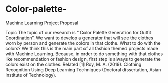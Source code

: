 # Color-palette-

Machine Learning Project Proposal

Topic
The topic of our research is “ Color Palette Generation for Outfit Coordination”. We want to
develop a generator that will see the clothes worn by person and generate the colors in that clothe.
What to do with the colors? We think this is the main part of all fashion themed projects made with
Machine Learning. Because, in order to do something with that clothes like recommendation or
fashion design, first step is always to generate the colors exist on the clothes.
Related
[1] Roy, M. A. (2019). Clothing Recognition Using Deep Learning Techniques (Doctoral dissertation,
Asian Institute of Technology).
